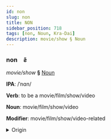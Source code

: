 ```yaml
---
id: non
slug: non
title: NON
sidebar_position: 718
tags: [non, Noun, Kra-Dai]
description: movie/show § Noun
---
```


### non&emsp;<span kind="abugida">ƨ̃</span>

*movie/show* **§** [Noun](../../tags/Noun)

**IPA**: /ˈnɑn/

**Verb**: to be a movie/film/show/video

**Noun**: movie/film/show/video

**Modifier**: movie/film/show/video-related

<details>
    <summary>Origin</summary>
    Lü ᦐᧂ ṅang /naŋ˥/<br/>
    <em>Kra-Dai Language Family</em>
</details>